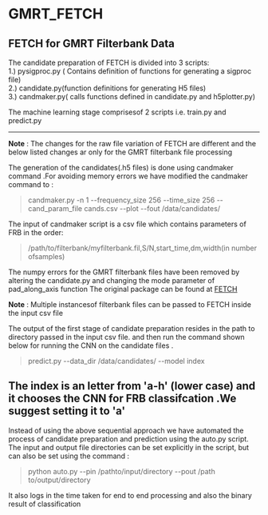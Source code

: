 # GMRT_FETCH

## FETCH for GMRT Filterbank Data

The candidate preparation of FETCH is divided into 3 scripts:</br>
1.) pysigproc.py ( Contains definition of functions for generating a sigproc file)</br>
2.) candidate.py(function definitions for generating H5 files)</br>
3.) candmaker.py( calls functions defined  in candidate.py and h5plotter.py)</br>

The machine learning stage comprisesof 2 scripts i.e. train.py and predict.py
___

**Note** : The changes for the raw file variation of FETCH are different and the below listed changes ar only for the GMRT filterbank file processing 

The generation of the candidates(.h5 files) is done using candmaker command .For avoiding memory errors we have modified the candmaker command to :</br>
>candmaker.py -n 1 --frequency_size 256 --time_size 256 --cand_param_file cands.csv --plot --fout /data/candidates/</br>

The input of candmaker script is a csv file which contains parameters of FRB in the order: 

>/path/to/filterbank/myfilterbank.fil,S/N,start_time,dm,width(in number ofsamples)

The numpy errors for the GMRT filterbank files have been removed by altering the candidate.py and changing the mode parameter of pad_along_axis function
The original package can be found at [FETCH](https://github.com/devanshkv/fetch)

**Note** : Multiple instancesof filterbank files can be passed to FETCH inside the input csv file </br>

The output of the first stage of candidate preparation resides in the path to directory passed in the input csv file. and then run the command shown below for running the CNN on the candidate files .</br>
>predict.py --data_dir /data/candidates/ --model index

The index is an letter from 'a-h' (lower case) and it chooses the CNN for FRB classifcation .We suggest setting it to 'a'</br>
---
Instead of using the above sequential approach we have automated the process of candidate preparation and prediction using the auto.py script.</br>
The input and output file directories can be set explicitly in the script, but can also be set using the command :

>python auto.py --pin /pathto/input/directory --pout /path to/output/directory

It also logs in the time taken for end to end processing and also the binary result of classification







